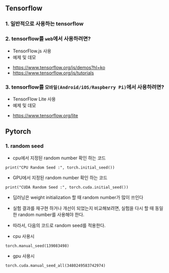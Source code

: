 ## Tensorflow

### 1. 일반적으로 사용하는 tensorflow

### 2. tensorflow를 `web`에서 사용하려면?
* TensorFlow.js 사용
* 예제 및 데모
- https://www.tensorflow.org/js/demos?hl=ko
- https://www.tensorflow.org/js/tutorials

### 3. tensorflow를 `모바일(Android/iOS/Raspberry Pi)`에서 사용하려면?
* TensorFlow Lite 사용
* 예제 및 데모
- https://www.tensorflow.org/lite

## Pytorch

### 1. random seed
* cpu에서 지정된 random number 확인 하는 코드
```
print("CPU Random Seed :", torch.initial_seed())
```
* GPU에서 지정된 random number 확인 하는 코드
```
print("CUDA Random Seed :", torch.cuda.initial_seed())
```

* 딥러닝은 weight initialization 할 때 random number가 많이 쓰인다
* 실험 결과를 재구현 하거나 개선이 되었는지 비교해보려면, 실험을 다시 할 때 동일한 random number를 사용해야 한다.
* 따라서, 다음의 코드로 random seed를 적용한다.

* cpu 사용시
```
torch.manual_seed(139083498)
```
* gpu 사용시
```
torch.cuda.manual_seed_all(3480249583742974)
```

